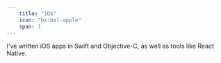 ```yaml
---
    title: "iOS"
    icon: "bx:bxl-apple"
    span: 1
---
```


I've written iOS apps in Swift and Objective-C, as well as tools like React Native.